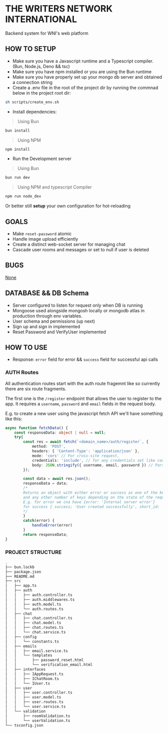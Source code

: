# THE WRITERS NETWORK INTERNATIONAL
Backend system for WNI's web platform

## HOW TO SETUP
- Make sure you have a Javascript runtime and a Typescript compiler. (Bun, Node.js, Deno && tsc)
- Make sure you have npm installed or you are using the Bun runtime
- Make sure you have properly set up your mongo db server and obtained a connection string
- Create a .env file in the root of the project dir by running the commnad below in the project root dir:
```sh
sh scripts/create_env.sh 
```
- Install dependencies:
> Using Bun
```sh
bun install
```
> Using NPM
```sh
npm install
```
- Run the Development server
> Using Bun
```sh
bun run dev
```
> Using NPM and typescript Compiler
```sh
npm run node_dev
```
Or better still **setup** your own configuration for hot-reloading
## GOALS

- Make `reset-password` atomic
- Handle image upload efficiently
- Create a distinct web-socket server for managing chat
- Cascade user rooms and messages or set to null if user is deleted

## BUGS
[None](https://adeyemiabiade.vercel.app)

## DATABASE && DB Schema

- Server configured to listen for request only when DB is running
- Mongoose used alongside mongosh locally or mongodb atlas in production through env variables.
- User schema and permissions (up next)
- Sign up and sign in implemented
- Reset Password and VerifyUser implemented

## HOW TO USE
- Response: `error` field for error && `success` field for successful api calls


### AUTH Routes
All authentication routes start with the auth route fragemnt like so currently there are six route fragments.

The first one is the `/register` endpoint that allows the user to register to the app.
It requires a `username`, `password` and `email` fields in the request body.

E.g. to create a new user using the javascript fetch API we'll have something like this:
```ts
async function fetchData() {
    const responseData: object | null = null;
    try{
        const res = await fetch(`<domain_name>/auth/register`, {
            method: 'POST',
            headers: { 'Content-Type': 'application/json' },
            mode: 'cors' // For cross-site request,
            credentials: 'include', // for any credentials set like cookie, though there is none for now.
            body: JSON.stringify({ username, email, password }) // Parse user data as json
        });

        const data = await res.json();
        responseData = data;
        /* 
        Returns an object with either error or success as one of the keys 
        and any other number of keys depending on the state of the request.
        E.g. for error we cna have {error: 'Internal server error'}
        for success { success; 'User created successfully', short_id: 'SDFH12hhxddeifAS803NSFIGFhsdf' }
        */
        }
        catch(error) {
            handleError(error)
        }
        return responseData;
}
```

### PROJECT STRUCTURE
```sh
.
├── bun.lockb
├── package.json
├── README.md
├── src
│   ├── app.ts
│   ├── auth
│   │   ├── auth.controller.ts
│   │   ├── auth.middlewares.ts
│   │   ├── auth.model.ts
│   │   └── auth.routes.ts
│   ├── chat
│   │   ├── chat.controller.ts
│   │   ├── chat.model.ts
│   │   ├── chat.routes.ts
│   │   └── chat.service.ts
│   ├── config
│   │   └── constants.ts
│   ├── emails
│   │   ├── email.service.ts
│   │   └── templates
│   │       ├── password_reset.html
│   │       └── verification_email.html
│   ├── interfaces
│   │   ├── IAppRequest.ts
│   │   ├── IChatRoom.ts
│   │   └── IUser.ts
│   ├── user
│   │   ├── user.controller.ts
│   │   ├── user.model.ts
│   │   ├── user.routes.ts
│   │   └── user.service.ts
│   └── validation
│       ├── roomValidation.ts
│       └── userValidation.ts
└── tsconfig.json

```
